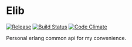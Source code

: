 # Elib

[![Release](https://img.shields.io/github/release/shuieryin/elib.svg)](https://github.com/shuieryin/elib/releases/latest)
[![Build Status](https://travis-ci.org/shuieryin/elib.svg?branch=master)](https://travis-ci.org/shuieryin/elib)
[![Code Climate](http://img.shields.io/badge/code_climate-Erlang_19.0-brightgreen.svg)](http://www.erlang.org/downloads/19.0)

Personal erlang common api for my convenience.